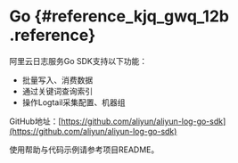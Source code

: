 # Go {#reference_kjq_gwq_12b .reference}

阿里云日志服务Go SDK支持以下功能：

-   批量写入、消费数据
-   通过关键词查询索引
-   操作Logtail采集配置、机器组

GitHub地址：[https://github.com/aliyun/aliyun-log-go-sdk](https://github.com/aliyun/aliyun-log-go-sdk)

使用帮助与代码示例请参考项目README。

